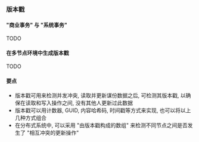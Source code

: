### 版本戳

#### "商业事务" 与 "系统事务"
TODO

#### 在多节点环境中生成版本戳
TODO

#### 要点
- 版本戳可用来检测并发冲突, 读取并更新谋份数据之后, 可检测其版本戳, 以确保在读取和写入操作之间, 没有其他人更新过此数据
- 版本戳可以用计数器, GUID, 内容哈希码, 时间戳等方式来实现, 也可以将以上几种方式组合
- 在分布式系统中, 可以采用 "由版本戳构成的数组" 来检测不同节点之间是否发生了 "相互冲突的更新操作"
